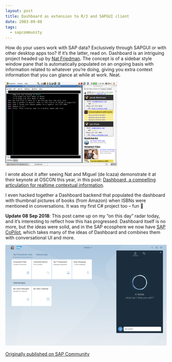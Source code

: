 ```yaml
---
layout: post
title: Dashboard as extension to R/3 and SAPGUI client
date: 2003-09-08
tags:
  - sapcommunity
---
```

How do your users work with SAP data? Exclusively through SAPGUI or with other desktop apps too? If it’s the latter, read on. Dashboard is an intriguing project headed up by [Nat Friedman](https://nat.org/). The concept is of a sidebar style window pane that is automatically populated on an ongoing basis with information related to whatever you’re doing, giving you extra context information that you can glance at while at work. Neat.

![An screenshot of an early version of Dashboard](/images/2003/09/dashboard.png)

I wrote about it after seeing Nat and Miguel (de Icaza) demonstrate it at their keynote at OSCON this year, in this post: [Dashboard, a compelling articulation for realtime contextual information](/blog/posts/2003/07/11/dashboard-a-compelling-articulation-for-realtime-contextual-information/).

I even hacked together a Dashboard backend that populated the dashboard with thumbnail pictures of books (from Amazon) when ISBNs were mentioned in conversations. It was my first C# project too – fun 🙂

**Update 08 Sep 2018**: This post came up on my “on this day” radar today, and it’s interesting to reflect how this has progressed. Dashboard itself is no more, but the ideas were solid, and in the SAP ecosphere we now have [SAP CoPilot](https://help.sap.com/docs/SAP_COPILOT), which takes many of the ideas of Dashboard and combines them with conversational UI and more.

![An image of SAP CoPilot, courtesy of experience.sap.com](/images/2018/09/copilot.png)

[Originally published on SAP Community](https://blogs.sap.com/2003/09/08/dashboard-as-extension-to-r3-and-sapgui-client/)
